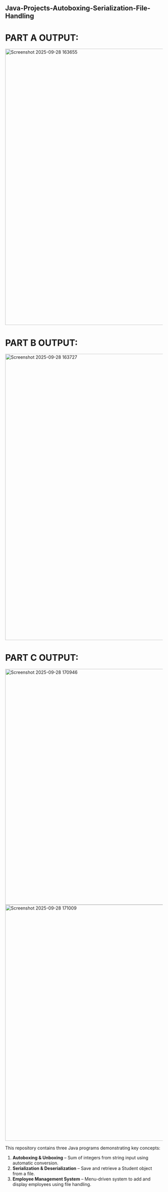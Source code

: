 ## Java-Projects-Autoboxing-Serialization-File-Handling
# PART A OUTPUT:
<img width="1917" height="881" alt="Screenshot 2025-09-28 163655" src="https://github.com/user-attachments/assets/3d432e55-c632-41e1-bb2e-863d5da6aceb" />

# PART B OUTPUT:
<img width="1919" height="913" alt="Screenshot 2025-09-28 163727" src="https://github.com/user-attachments/assets/6a6629f8-edb9-4ba9-a1e3-90abdad2962c" />

# PART C OUTPUT:
<img width="1590" height="752" alt="Screenshot 2025-09-28 170946" src="https://github.com/user-attachments/assets/df98353a-dee1-4d34-b83f-fb323895bfa3" />
<img width="1586" height="753" alt="Screenshot 2025-09-28 171009" src="https://github.com/user-attachments/assets/a9456c12-673e-49c1-8ea0-aa8ca125ea81" />


This repository contains three Java programs demonstrating key concepts:

1. **Autoboxing & Unboxing** – Sum of integers from string input using automatic conversion.  
2. **Serialization & Deserialization** – Save and retrieve a Student object from a file.  
3. **Employee Management System** – Menu-driven system to add and display employees using file handling.

